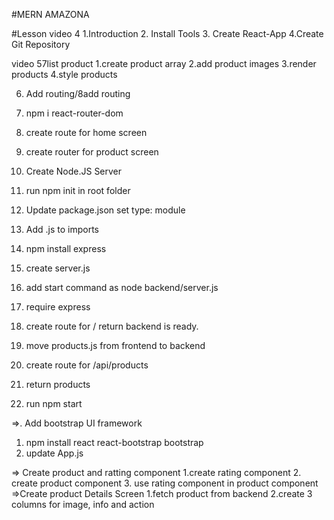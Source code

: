 #MERN AMAZONA

#Lesson
video 4
1.Introduction 2. Install Tools 3. Create React-App
4.Create Git Repository

video 57list product
1.create product array
2.add product images
3.render products
4.style products

6. Add routing/8add routing
1. npm i react-router-dom
1. create route for home screen
1. create router for product screen

1. Create Node.JS Server
1. run npm init in root folder
1. Update package.json set type: module
1. Add .js to imports
1. npm install express
1. create server.js
1. add start command as node backend/server.js
1. require express
1. create route for / return backend is ready.
1. move products.js from frontend to backend
1. create route for /api/products
1. return products
1. run npm start

=>. Add bootstrap UI framework

1. npm install react react-bootstrap bootstrap
1. update App.js

=> Create product and ratting component
1.create rating component 2. create product component 3. use rating component in product component
=>Create product Details Screen
1.fetch product from backend 2.create 3 columns for image, info and action
